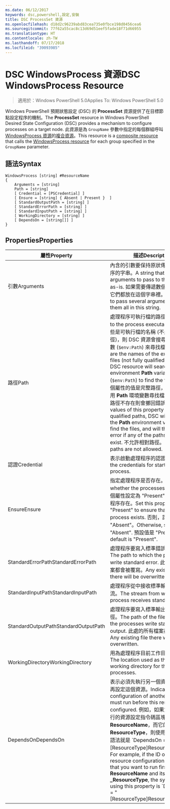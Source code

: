 ```yaml
---
ms.date: 06/12/2017
keywords: dsc,powershell,設定,安裝
title: DSC ProcessSet 資源
ms.openlocfilehash: d18d2c96239abd83cea735e0fbce198d0456cea6
ms.sourcegitcommit: 77f62a55cac8c13d69d51eef5fade18f71d66955
ms.translationtype: HT
ms.contentlocale: zh-TW
ms.lasthandoff: 07/17/2018
ms.locfileid: "39093985"
---
```

# <a name="dsc-windowsprocess-resource"></a><span data-ttu-id="64b71-103">DSC WindowsProcess 資源</span><span class="sxs-lookup"><span data-stu-id="64b71-103">DSC WindowsProcess Resource</span></span>

> <span data-ttu-id="64b71-104">適用於：Windows PowerShell 5.0</span><span class="sxs-lookup"><span data-stu-id="64b71-104">Applies To: Windows PowerShell 5.0</span></span>

<span data-ttu-id="64b71-105">Windows PowerShell 預期狀態設定 (DSC) 的 **ProcessSet** 資源提供了在目標節點設定程序的機制。</span><span class="sxs-lookup"><span data-stu-id="64b71-105">The **ProcessSet** resource in Windows PowerShell Desired State Configuration (DSC) provides a mechanism to configure processes on a target node.</span></span> <span data-ttu-id="64b71-106">此資源是為 `GroupName` 參數中指定的每個群組呼叫 [WindowsProcess 資源](windowsProcessResource.md)的[複合資源](authoringResourceComposite.md)。</span><span class="sxs-lookup"><span data-stu-id="64b71-106">This resource is a [composite resource](authoringResourceComposite.md) that calls the [WindowsProcess resource](windowsProcessResource.md) for each group specified in the `GroupName` parameter.</span></span>

## <a name="syntax"></a><span data-ttu-id="64b71-107">語法</span><span class="sxs-lookup"><span data-stu-id="64b71-107">Syntax</span></span>

```
WindowsProcess [string] #ResourceName
{
    Arguments = [string]
    Path = [string]
    [ Credential = [PSCredential] ]
    [ Ensure = [string] { Absent | Present }  ]
    [ StandardOutputPath = [string] ]
    [ StandardErrorPath = [string] ]
    [ StandardInputPath = [string] ]
    [ WorkingDirectory = [string] ]
    [ DependsOn = [string[]] ]
}
```

## <a name="properties"></a><span data-ttu-id="64b71-108">Properties</span><span class="sxs-lookup"><span data-stu-id="64b71-108">Properties</span></span>

|  <span data-ttu-id="64b71-109">屬性</span><span class="sxs-lookup"><span data-stu-id="64b71-109">Property</span></span>  |  <span data-ttu-id="64b71-110">描述</span><span class="sxs-lookup"><span data-stu-id="64b71-110">Description</span></span>   |
|---|---|
| <span data-ttu-id="64b71-111">引數</span><span class="sxs-lookup"><span data-stu-id="64b71-111">Arguments</span></span>| <span data-ttu-id="64b71-112">內含的引數要保持原狀傳遞至處理程序的字串。</span><span class="sxs-lookup"><span data-stu-id="64b71-112">A string that contains arguments to pass to the process as-is.</span></span> <span data-ttu-id="64b71-113">如果需要傳遞數個引數，請將它們都放在這個字串裡。</span><span class="sxs-lookup"><span data-stu-id="64b71-113">If you need to pass several arguments, put them all in this string.</span></span>|
| <span data-ttu-id="64b71-114">路徑</span><span class="sxs-lookup"><span data-stu-id="64b71-114">Path</span></span>| <span data-ttu-id="64b71-115">處理程序可執行檔的路徑。</span><span class="sxs-lookup"><span data-stu-id="64b71-115">The paths to the process executables.</span></span> <span data-ttu-id="64b71-116">如果這些是可執行檔的名稱 (不是完整路徑)，則 DSC 資源會搜尋環境 **Path** 變數 (`$env:Path`) 來尋找檔案。</span><span class="sxs-lookup"><span data-stu-id="64b71-116">If these are the names of the executable files (not fully qualified paths), the DSC resource will search the environment **Path** variable (`$env:Path`) to find the files.</span></span> <span data-ttu-id="64b71-117">如果這個屬性的值是完整路徑，DSC 不會使用 **Path** 環境變數尋找檔案，但若任一路徑不存在則會擲回錯誤。</span><span class="sxs-lookup"><span data-stu-id="64b71-117">If the values of this property are fully qualified paths, DSC will not use the **Path** environment variable to find the files, and will throw an error if any of the paths do not exist.</span></span> <span data-ttu-id="64b71-118">不允許相對路徑。</span><span class="sxs-lookup"><span data-stu-id="64b71-118">Relative paths are not allowed.</span></span>|
| <span data-ttu-id="64b71-119">認證</span><span class="sxs-lookup"><span data-stu-id="64b71-119">Credential</span></span>| <span data-ttu-id="64b71-120">表示啟動處理程序的認證。</span><span class="sxs-lookup"><span data-stu-id="64b71-120">Indicates the credentials for starting the process.</span></span>|
| <span data-ttu-id="64b71-121">Ensure</span><span class="sxs-lookup"><span data-stu-id="64b71-121">Ensure</span></span>| <span data-ttu-id="64b71-122">指定處理程序是否存在。</span><span class="sxs-lookup"><span data-stu-id="64b71-122">Specifies whether the processes exists.</span></span> <span data-ttu-id="64b71-123">將這個屬性設定為 "Present" 以確保處理程序存在。</span><span class="sxs-lookup"><span data-stu-id="64b71-123">Set this property to "Present" to ensure that the process exists.</span></span> <span data-ttu-id="64b71-124">否則，請設定為 "Absent"。</span><span class="sxs-lookup"><span data-stu-id="64b71-124">Otherwise, set it to "Absent".</span></span> <span data-ttu-id="64b71-125">預設值是 "Present"。</span><span class="sxs-lookup"><span data-stu-id="64b71-125">The default is "Present".</span></span>|
| <span data-ttu-id="64b71-126">StandardErrorPath</span><span class="sxs-lookup"><span data-stu-id="64b71-126">StandardErrorPath</span></span>| <span data-ttu-id="64b71-127">處理程序要寫入標準錯誤的路徑。</span><span class="sxs-lookup"><span data-stu-id="64b71-127">The path to which the processes write standard error.</span></span> <span data-ttu-id="64b71-128">此處的所有檔案都會被覆寫。</span><span class="sxs-lookup"><span data-stu-id="64b71-128">Any existing file there will be overwritten.</span></span>|
| <span data-ttu-id="64b71-129">StandardInputPath</span><span class="sxs-lookup"><span data-stu-id="64b71-129">StandardInputPath</span></span>| <span data-ttu-id="64b71-130">處理程序從中接收標準輸入的資料流。</span><span class="sxs-lookup"><span data-stu-id="64b71-130">The stream from which the process receives standard input.</span></span>|
| <span data-ttu-id="64b71-131">StandardOutputPath</span><span class="sxs-lookup"><span data-stu-id="64b71-131">StandardOutputPath</span></span>| <span data-ttu-id="64b71-132">處理程序要寫入標準輸出的檔案路徑。</span><span class="sxs-lookup"><span data-stu-id="64b71-132">The path of the file to which the processes write standard output.</span></span> <span data-ttu-id="64b71-133">此處的所有檔案都會被覆寫。</span><span class="sxs-lookup"><span data-stu-id="64b71-133">Any existing file there will be overwritten.</span></span>|
| <span data-ttu-id="64b71-134">WorkingDirectory</span><span class="sxs-lookup"><span data-stu-id="64b71-134">WorkingDirectory</span></span>| <span data-ttu-id="64b71-135">用為處理程序目前工作目錄的位置。</span><span class="sxs-lookup"><span data-stu-id="64b71-135">The location used as the current working directory for the processes.</span></span>|
| <span data-ttu-id="64b71-136">DependsOn</span><span class="sxs-lookup"><span data-stu-id="64b71-136">DependsOn</span></span> | <span data-ttu-id="64b71-137">表示必須先執行另一個資源的設定，再設定這個資源。</span><span class="sxs-lookup"><span data-stu-id="64b71-137">Indicates that the configuration of another resource must run before this resource is configured.</span></span> <span data-ttu-id="64b71-138">例如，如果第一個想要執行的資源設定指令碼區塊的識別碼是 **ResourceName**，而它的類型是 **ResourceType**，則使用這個屬性的語法就是 \`DependsOn = "[ResourceType]ResourceName"\`\`。</span><span class="sxs-lookup"><span data-stu-id="64b71-138">For example, if the ID of the resource configuration script block that you want to run first is **ResourceName** and its type is **_ResourceType**, the syntax for using this property is \`DependsOn = "[ResourceType]ResourceName"\`\` .</span></span>|